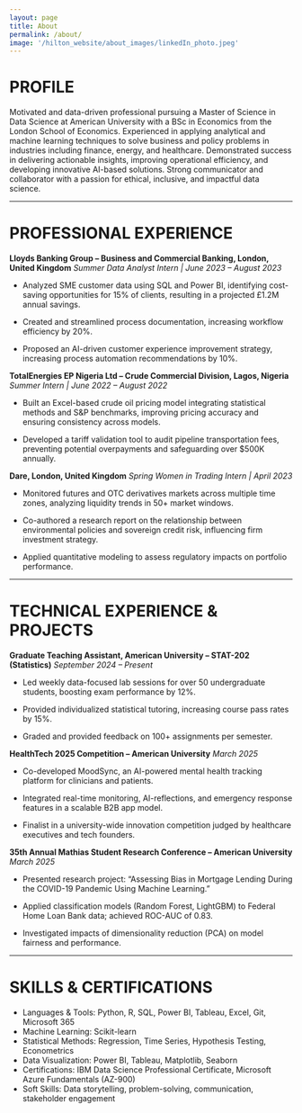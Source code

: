 ```yaml
---
layout: page
title: About
permalink: /about/
image: '/hilton_website/about_images/linkedIn_photo.jpeg'
---
```


# PROFILE
Motivated and data-driven professional pursuing a Master of Science in Data Science at American University with a BSc in Economics from the London School of Economics. Experienced in applying analytical and machine learning techniques to solve business and policy problems in industries including finance, energy, and healthcare. Demonstrated success in delivering actionable insights, improving operational efficiency, and developing innovative AI-based solutions. Strong communicator and collaborator with a passion for ethical, inclusive, and impactful data science.

*** 
# PROFESSIONAL EXPERIENCE
**Lloyds Banking Group – Business and Commercial Banking, London, United Kingdom**
*Summer Data Analyst Intern | June 2023 – August 2023*

* Analyzed SME customer data using SQL and Power BI, identifying cost-saving opportunities for 15% of clients, resulting in a projected £1.2M annual savings.

* Created and streamlined process documentation, increasing workflow efficiency by 20%.

* Proposed an AI-driven customer experience improvement strategy, increasing process automation recommendations by 10%.

**TotalEnergies EP Nigeria Ltd – Crude Commercial Division, Lagos, Nigeria**
*Summer Intern | June 2022 – August 2022*

* Built an Excel-based crude oil pricing model integrating statistical methods and S&P benchmarks, improving pricing accuracy and ensuring consistency across models.

* Developed a tariff validation tool to audit pipeline transportation fees, preventing potential overpayments and safeguarding over $500K annually.

**Dare, London, United Kingdom**
*Spring Women in Trading Intern | April 2023*

* Monitored futures and OTC derivatives markets across multiple time zones, analyzing liquidity trends in 50+ market windows.

* Co-authored a research report on the relationship between environmental policies and sovereign credit risk, influencing firm investment strategy.

* Applied quantitative modeling to assess regulatory impacts on portfolio performance.

***

# TECHNICAL EXPERIENCE & PROJECTS
**Graduate Teaching Assistant, American University – STAT-202 (Statistics)**
*September 2024 – Present*

* Led weekly data-focused lab sessions for over 50 undergraduate students, boosting exam performance by 12%.

* Provided individualized statistical tutoring, increasing course pass rates by 15%.

* Graded and provided feedback on 100+ assignments per semester.

**HealthTech 2025 Competition – American University**
*March 2025*

* Co-developed MoodSync, an AI-powered mental health tracking platform for clinicians and patients.

* Integrated real-time monitoring, AI-reflections, and emergency response features in a scalable B2B app model.

* Finalist in a university-wide innovation competition judged by healthcare executives and tech founders.

**35th Annual Mathias Student Research Conference – American University**
*March 2025*

* Presented research project: “Assessing Bias in Mortgage Lending During the COVID-19 Pandemic Using Machine Learning.”

* Applied classification models (Random Forest, LightGBM) to Federal Home Loan Bank data; achieved ROC-AUC of 0.83.

* Investigated impacts of dimensionality reduction (PCA) on model fairness and performance.

***

# SKILLS & CERTIFICATIONS
* Languages & Tools: Python, R, SQL, Power BI, Tableau, Excel, Git, Microsoft 365
* Machine Learning: Scikit-learn
* Statistical Methods: Regression, Time Series, Hypothesis Testing, Econometrics
* Data Visualization: Power BI, Tableau, Matplotlib, Seaborn
* Certifications: IBM Data Science Professional Certificate, Microsoft Azure Fundamentals (AZ-900)
* Soft Skills: Data storytelling, problem-solving, communication, stakeholder engagement